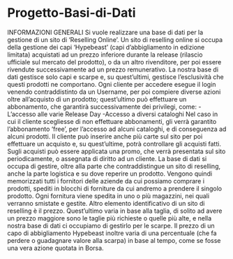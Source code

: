# Progetto-Basi-di-Dati

INFORMAZIONI GENERALI
Si vuole realizzare una base di dati per la gestione di un
sito di ‘Reselling Online’.
Un sito di reselling online si occupa della gestione dei capi
‘Hypebeast’ (capi d’abbigliamento in edizione limitata)
acquistati ad un prezzo inferiore durante la release
(rilascio ufficiale sul mercato del prodotto), o da un altro
rivenditore, per poi essere rivendute successivamente ad
un prezzo remunerativo.
La nostra base di dati gestisce solo capi e scarpe e, su
quest’ultimi, gestisce l’esclusività che questi prodotti
ne comportano.
Ogni cliente per accedere esegue il login venendo
contraddistinto da un Username, per poi compiere diverse
azioni oltre all’acquisto di un prodotto; quest’ultimo può
effettuare un abbonamento, che garantirà
successivamente dei privilegi, come:
-L’accesso alle varie Release Day
-Accesso a diversi cataloghi
Nel caso in cui il cliente scegliesse di non effettuare
abbonamenti, gli verrà garantito l’abbonamento ‘free’, per
l’accesso ad alcuni cataloghi, e di conseguenza ad alcuni
prodotti.
Il cliente può inserire anche più carte sul sito per poi
effettuare un acquisto e, su quest’ultime, potrà controllare
gli acquisti fatti.
Sugli acquisti può essere applicata una promo, che verrà
presentata sul sito periodicamente, o assegnata di diritto
ad un cliente.
La base di dati si occupa di gestire, oltre alla parte che
contraddistingue un sito di reselling, anche la parte
logistica e su dove reperire un prodotto.
Vengono quindi memorizzati tutti i fornitori delle aziende
da cui possiamo comprare i prodotti, spediti in blocchi di
forniture da cui andremo a prendere il singolo prodotto.
Ogni fornitura viene spedita in uno o più magazzini, nei
quali verranno smistate e gestite.
Altro elemento identificativo di un sito di reselling è il
prezzo. Quest’ultimo varia in base alla taglia, di solito ad
avere un prezzo maggiore sono le taglie più richieste o
quelle più alte, e nella nostra base di dati ci occupiamo di
gestirlo per le scarpe. Il prezzo di un capo di
abbigliamento Hypebeast inoltre varia di una percentuale
(che fa perdere o guadagnare valore alla scarpa) in base
al tempo, come se fosse una vera azione quotata in Borsa.


